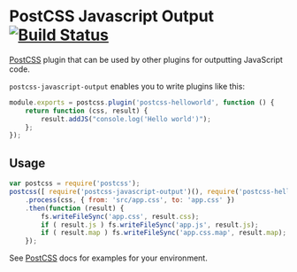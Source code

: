 # PostCSS Javascript Output [![Build Status][ci-img]][ci]

[PostCSS] plugin that can be used by other plugins for outputting JavaScript code.

[PostCSS]: https://github.com/postcss/postcss
[ci-img]:  https://travis-ci.org/funcss-lang/postcss-javascript-output.svg
[ci]:      https://travis-ci.org/funcss-lang/postcss-javascript-output

`postcss-javascript-output` enables you to write plugins like this:

```js
module.exports = postcss.plugin('postcss-helloworld', function () {
    return function (css, result) {
        result.addJS("console.log('Hello world')");
    };
});
```

## Usage

```js
var postcss = require('postcss');
postcss([ require('postcss-javascript-output')(), require('postcss-helloworld')() ])
    .process(css, { from: 'src/app.css', to: 'app.css' })
    .then(function (result) {
        fs.writeFileSync('app.css', result.css);
        if ( result.js ) fs.writeFileSync('app.js', result.js);
        if ( result.map ) fs.writeFileSync('app.css.map', result.map);
    });
```

See [PostCSS] docs for examples for your environment.
